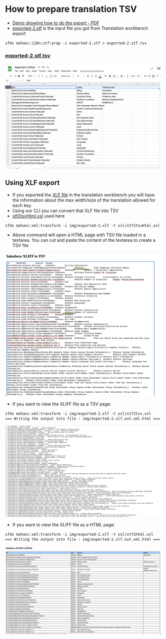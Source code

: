 # How to prepare translation TSV 
- [Demo showing how to do the export - PDF](img/exportSTF.pdf)
- [exported-2.stf](img/exported-2.stf) is the input file you got from Translation workbench export
```
sfdx mohanc:i18n:stf:prep -i exported-2.stf > exported-2.stf.tsv
```

### [exported-2.stf.tsv](img/exported-2.stf.tsv)
![exported-2.stf.tsv](img/exported-2.stf.tsv.png) 


## Using XLF export
- If you exported the [XLF file](img/exported-2.xlf) in the translation workbench you will have the information about the max width/size of the translation allowed for each key.
- Using our CLI you can convert that XLF file into TSV
- [stf2tsvHtml.xsl](xsl/stf2tsvHtml.xsl) used here
```
sfdx mohanc:xml:transform -i img/exported-2.xlf -t xsl/stf2tsvHtml.xsl
```
- Above command will open a HTML page with TSV file loaded in a textarea. You can cut and paste the content of the textarea to create a TSV file

![Xliff2tsv](img/xliff2tsv.png)


- If you want to view the XLIFF file as a TSV page:

```
sfdx mohanc:xml:transform -i img/exported-2.xlf -t xsl/stf2tsv.xsl
=== Writing the output into file : img/exported-2.xlf.out.xml.html ===

```
![xmliff2tsv](img/xliff2tsv2.png)




- If you want to view the XLIFF file as a HTML page:

```
sfdx mohanc:xml:transform -i img/exported-2.xlf -t xsl/stf2html.xsl
=== Writing the output into file : img/exported-2.xlf.out.xml.html ===

```
![xmliff2html](img/xliff2html.png)



